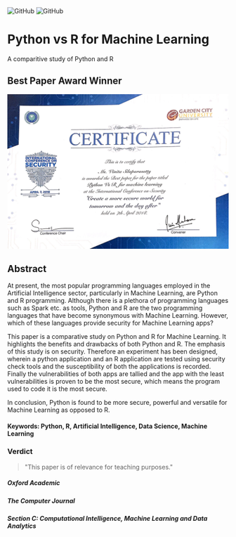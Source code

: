 <div class="column">
    <img alt="GitHub" src="https://img.shields.io/badge/Reviewed_by-Oxford_Academic-blue.svg">
    <img alt="GitHub" src="https://img.shields.io/badge/License-MIT-blue.svg">
    

# Python vs R for Machine Learning

A comparitive study of Python and R 

## Best Paper Award Winner

![Alt text](https://raw.githubusercontent.com/VinitaSilaparasetty/Python-vs-R-for-Machine-Learning/master/pythonvsr.JPG)

## Abstract

 At present, the most popular programming languages employed in the Artificial Intelligence sector, particularly in Machine Learning, are Python and R programming. Although there is a plethora of programming languages such as Spark etc. as tools, Python and R are the two programming languages that have become synonymous with Machine Learning. However, which of these languages provide security for Machine Learning apps?
 
This paper is a comparative study on Python and R for Machine Learning. It highlights the benefits and drawbacks of both Python and R. The emphasis of this study is on security. Therefore an experiment has been designed, wherein a python application and an R application are tested using security check tools and the susceptibility of both the applications is recorded. Finally the vulnerabilities of both apps are tallied and the app with the least vulnerabilities is proven to be the most secure, which means the program used to code it is the most secure.

In conclusion, Python is found to be more secure, powerful and versatile for Machine Learning as opposed to R.

#### Keywords: Python, R, Artificial Intelligence, Data Science, Machine Learning

### Verdict

> "This paper is of relevance for teaching purposes."

##### Oxford Academic
##### The Computer Journal
##### Section C: Computational Intelligence, Machine Learning and Data Analytics 

